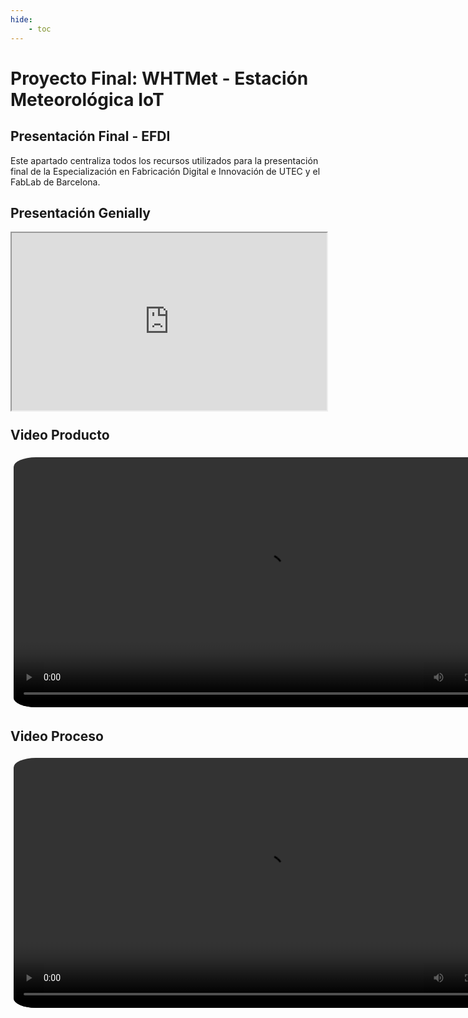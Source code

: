 ```yaml
---
hide:
    - toc
---
```


# Proyecto Final: WHTMet - Estación Meteorológica IoT

## Presentación Final - EFDI

Este apartado centraliza todos los recursos utilizados para la presentación final de la Especialización en Fabricación Digital e Innovación de UTEC y el FabLab de Barcelona.

## Presentación Genially

<div style="position: relative; padding-bottom: 56.25%; height: 0;">
  <iframe src="https://view.genially.com/6762c3f3f4ff91a53c634781" style="position: absolute; top: 0; left: 0; width: 100%; height: 100%;" allowfullscreen></iframe>
</div>

## Video Producto

<video width="800" controls style="display: block; margin: 0 auto; border-radius: 5%; padding: 5px;">
  <source src="../../videos/Video-TF-EFDI-NDQ.mp4" type="video/mp4">
</video>

## Video Proceso

<video width="800" controls style="display: block; margin: 0 auto; border-radius: 5%; padding: 5px;">
  <source src="../../videos/VideoPrototipo-TF-EFDI-NDQ.mp4" type="video/mp4">
</video>


